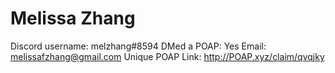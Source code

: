 # Melissa Zhang

Discord username: melzhang#8594
DMed a POAP: Yes
Email: melissafzhang@gmail.com
Unique POAP Link: 
http://POAP.xyz/claim/qvqjky